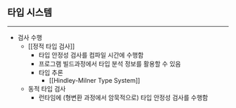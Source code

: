## 타입 시스템
---
- 검사 수행
	- [[정적 타입 검사]]
		- 타입 안정성 검사를 컴파일 시간에 수행함
		- 프로그램 빌드과정에서 타입 분석 정보를 활용할 수 있음
		- 타입 추론
			- [[Hindley-Milner Type System]]
	- 동적 타입 검사
		- 런타임에 (형변환 과정에서 암묵적으로) 타입 안정성 검사를 수행함
